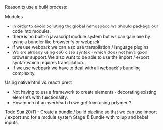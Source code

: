 Reason to use a build process:

Modules
- in order to avoid polluting the global namespace we should package our code into modules.
- there is no built-in javascript module system but we can gain one by using a bundler like browserify or webpack
- if we use webpack we can also use transpilation / language plugins
- We are already using es6 class syntax - which does not have good browser support. We also want to be able to use the import / export syntax which requires transpilation. 
- If we use webpack we have to deal with all webpack's bundling complexity. 

Using native html vs. react/ prect
- Not having to use a framework to create elements - decorating existing elements with functionality.
- How much of an overhead do we get from using polymer ?

Todo Sun 20/11 - 
Create a bundle / build pipeline so that we can use import / export and for a module system
Stage 1) Bundle with rollup and babel inputs